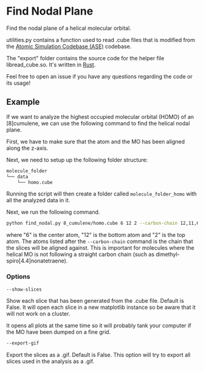 # Find Nodal Plane
Find the nodal plane of a helical molecular orbital.

utilities.py contains a function used to read .cube files that is modified from the [Atomic Simulation Codebase (ASE)](https://wiki.fysik.dtu.dk/ase/) codebase.

The "export" folder contains the source code for the helper file libread_cube.so. It's written in [Rust](https://www.rust-lang.org/).

Feel free to open an issue if you have any questions regarding the code or its usage!


## Example
If we want to analyze the highest occupied molecular orbital (HOMO) of an \[8\]cumulene, we can use the following command to find the helical nodal plane.

First, we have to make sure that the atom and the MO has been aligned along the z-axis.

Next, we need to setup up the following folder structure:
```bash
molecule_folder
└── data
    └── homo.cube
```
Running the script will then create a folder called `molecule_folder_homo` with all the analyzed data in it.

Next, we run the following command.
```bash
python find_nodal.py 8_cumulene/homo.cube 6 12 2 --carbon-chain 12,11,6,4,2
```
where "6" is the center atom, "12" is the bottom atom and "2" is the top atom. The atoms listed after the `--carbon-chain` command is the chain that the slices will be aligned against. This is important for molecules where the helical MO is not following a straight carbon chain (such as dimethyl-spiro[4.4]nonatetraene).

### Options
```bash
--show-slices
```
Show each slice that has been generated from the .cube file. Default is False. It will open each slice in a new matplotlib instance so be aware that it will not work on a cluster.

It opens all plots at the same time so it will probably tank your computer if the MO have been dumped on a fine grid.

```bash
--export-gif
```
Export the slices as a .gif. Default is False. This option will try to export all slices used in the analysis as a .gif.
